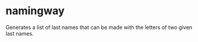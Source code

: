 # namingway
Generates a list of last names that can be made with the letters of two given last names.
